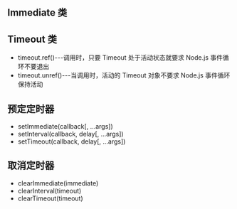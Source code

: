 
## Immediate 类

## Timeout 类
- timeout.ref()---调用时，只要 Timeout 处于活动状态就要求 Node.js 事件循环不要退出
- timeout.unref()---当调用时，活动的 Timeout 对象不要求 Node.js 事件循环保持活动

## 预定定时器
- setImmediate(callback[, ...args])
- setInterval(callback, delay[, ...args])
- setTimeout(callback, delay[, ...args])
## 取消定时器
- clearImmediate(immediate)
- clearInterval(timeout)
- clearTimeout(timeout)
